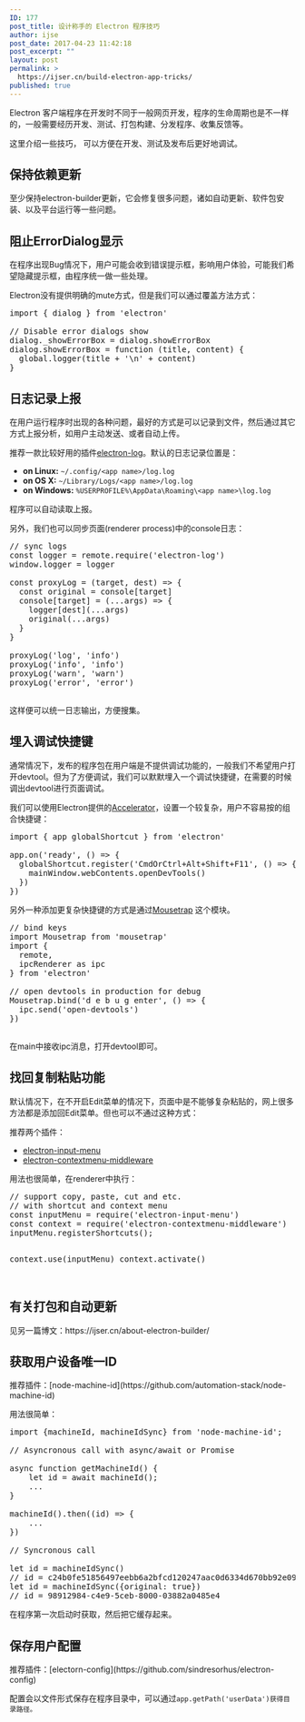 ```yaml
---
ID: 177
post_title: 设计称手的 Electron 程序技巧
author: ijse
post_date: 2017-04-23 11:42:18
post_excerpt: ""
layout: post
permalink: >
  https://ijser.cn/build-electron-app-tricks/
published: true
---
```

Electron 客户端程序在开发时不同于一般网页开发，程序的生命周期也是不一样的，一般需要经历开发、测试、打包构建、分发程序、收集反馈等。

这里介绍一些技巧， 可以方便在开发、测试及发布后更好地调试。

<!--more-->
<h2>保持依赖更新</h2>
至少保持electron-builder更新，它会修复很多问题，诸如自动更新、软件包安装、以及平台运行等一些问题。
<h2>阻止ErrorDialog显示</h2>
在程序出现Bug情况下，用户可能会收到错误提示框，影响用户体验，可能我们希望隐藏提示框，由程序统一做一些处理。

Electron没有提供明确的mute方式，但是我们可以通过覆盖方法方式：
<pre class="lang:js decode:true">import { dialog } from 'electron'

// Disable error dialogs show
dialog._showErrorBox = dialog.showErrorBox
dialog.showErrorBox = function (title, content) {
  global.logger(title + '\n' + content)
}</pre>
<h2>日志记录上报</h2>
在用户运行程序时出现的各种问题，最好的方式是可以记录到文件，然后通过其它方式上报分析，如用户主动发送、或者自动上传。

推荐一款比较好用的插件[electron-log](https://github.com/megahertz/electron-log)。默认的日志记录位置是：
<ul>
 	<li><strong>on Linux:</strong> <code>~/.config/&lt;app name&gt;/log.log</code></li>
 	<li><strong>on OS X:</strong> <code>~/Library/Logs/&lt;app name&gt;/log.log</code></li>
 	<li><strong>on Windows:</strong> <code>%USERPROFILE%\AppData\Roaming\&lt;app name&gt;\log.log</code></li>
</ul>
程序可以自动读取上报。

另外，我们也可以同步页面(renderer process)中的console日志：
<pre class="lang:js decode:true ">// sync logs
const logger = remote.require('electron-log')
window.logger = logger

const proxyLog = (target, dest) =&gt; {
  const original = console[target]
  console[target] = (...args) =&gt; {
    logger[dest](...args)
    original(...args)
  }
}

proxyLog('log', 'info')
proxyLog('info', 'info')
proxyLog('warn', 'warn')
proxyLog('error', 'error')

</pre>
这样便可以统一日志输出，方便搜集。
<h2>埋入调试快捷键</h2>
通常情况下，发布的程序包在用户端是不提供调试功能的，一般我们不希望用户打开devtool。但为了方便调试，我们可以默默埋入一个调试快捷键，在需要的时候调出devtool进行页面调试。

我们可以使用Electron提供的[Accelerator](https://electron.atom.io/docs/api/accelerator/)，设置一个较复杂，用户不容易按的组合快捷键：
<pre class="lang:js decode:true ">import { app globalShortcut } from 'electron'

app.on('ready', () =&gt; {
  globalShortcut.register('CmdOrCtrl+Alt+Shift+F11', () =&gt; {
    mainWindow.webContents.openDevTools()
  })
})</pre>
另外一种添加更复杂快捷键的方式是通过[Mousetrap](https://github.com/ccampbell/mousetrap) 这个模块。
<pre class="lang:js decode:true ">// bind keys
import Mousetrap from 'mousetrap'
import {
  remote,
  ipcRenderer as ipc
} from 'electron'

// open devtools in production for debug
Mousetrap.bind('d e b u g enter', () =&gt; {
  ipc.send('open-devtools')
})

</pre>
在main中接收ipc消息，打开devtool即可。
<h2>找回复制粘贴功能</h2>
默认情况下，在不开启Edit菜单的情况下，页面中是不能够复杂粘贴的，网上很多方法都是添加回Edit菜单。但也可以不通过这种方式：

推荐两个插件：
<ul>
 	<li><a href="https://github.com/parro-it/electron-input-menu">electron-input-menu</a></li>
 	<li><a href="https://github.com/parro-it/electron-contextmenu-middleware">electron-contextmenu-middleware</a></li>
</ul>
用法也很简单，在renderer中执行：
<pre class="lang:js decode:true">// support copy, paste, cut and etc.
// with shortcut and context menu
const inputMenu = require('electron-input-menu')
const context = require('electron-contextmenu-middleware')
inputMenu.registerShortcuts();

context.use(inputMenu)
context.activate()

</pre>
<h2>有关打包和自动更新</h2>
见另一篇博文：https://ijser.cn/about-electron-builder/
<h2>获取用户设备唯一ID</h2>
推荐插件：[node-machine-id](https://github.com/automation-stack/node-machine-id)

用法很简单：
<pre class="lang:js decode:true ">import {machineId, machineIdSync} from 'node-machine-id';

// Asyncronous call with async/await or Promise

async function getMachineId() {
    let id = await machineId();
    ...
}

machineId().then((id) =&gt; {
    ...
})

// Syncronous call

let id = machineIdSync()
// id = c24b0fe51856497eebb6a2bfcd120247aac0d6334d670bb92e09a00ce8169365
let id = machineIdSync({original: true})
// id = 98912984-c4e9-5ceb-8000-03882a0485e4</pre>
在程序第一次启动时获取，然后把它缓存起来。
<h2>保存用户配置</h2>
推荐插件：[electorn-config](https://github.com/sindresorhus/electron-config)

配置会以文件形式保存在程序目录中，可以通过<code>app.getPath('userData')获得目录路径。</code>

&nbsp;